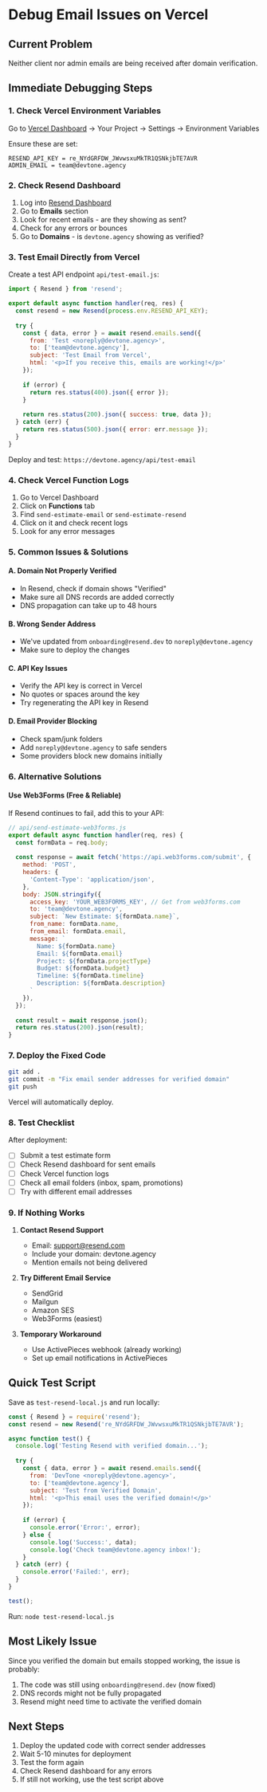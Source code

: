 # Debug Email Issues on Vercel

## Current Problem
Neither client nor admin emails are being received after domain verification.

## Immediate Debugging Steps

### 1. Check Vercel Environment Variables

Go to [Vercel Dashboard](https://vercel.com) → Your Project → Settings → Environment Variables

Ensure these are set:
```
RESEND_API_KEY = re_NYdGRFDW_JWvwsxuMkTR1QSNkjbTE7AVR
ADMIN_EMAIL = team@devtone.agency
```

### 2. Check Resend Dashboard

1. Log into [Resend Dashboard](https://resend.com)
2. Go to **Emails** section
3. Look for recent emails - are they showing as sent?
4. Check for any errors or bounces
5. Go to **Domains** - is `devtone.agency` showing as verified?

### 3. Test Email Directly from Vercel

Create a test API endpoint `api/test-email.js`:

```javascript
import { Resend } from 'resend';

export default async function handler(req, res) {
  const resend = new Resend(process.env.RESEND_API_KEY);
  
  try {
    const { data, error } = await resend.emails.send({
      from: 'Test <noreply@devtone.agency>',
      to: ['team@devtone.agency'],
      subject: 'Test Email from Vercel',
      html: '<p>If you receive this, emails are working!</p>'
    });
    
    if (error) {
      return res.status(400).json({ error });
    }
    
    return res.status(200).json({ success: true, data });
  } catch (err) {
    return res.status(500).json({ error: err.message });
  }
}
```

Deploy and test: `https://devtone.agency/api/test-email`

### 4. Check Vercel Function Logs

1. Go to Vercel Dashboard
2. Click on **Functions** tab
3. Find `send-estimate-email` or `send-estimate-resend`
4. Click on it and check recent logs
5. Look for any error messages

### 5. Common Issues & Solutions

#### A. Domain Not Properly Verified
- In Resend, check if domain shows "Verified"
- Make sure all DNS records are added correctly
- DNS propagation can take up to 48 hours

#### B. Wrong Sender Address
- We've updated from `onboarding@resend.dev` to `noreply@devtone.agency`
- Make sure to deploy the changes

#### C. API Key Issues
- Verify the API key is correct in Vercel
- No quotes or spaces around the key
- Try regenerating the API key in Resend

#### D. Email Provider Blocking
- Check spam/junk folders
- Add `noreply@devtone.agency` to safe senders
- Some providers block new domains initially

### 6. Alternative Solutions

#### Use Web3Forms (Free & Reliable)
If Resend continues to fail, add this to your API:

```javascript
// api/send-estimate-web3forms.js
export default async function handler(req, res) {
  const formData = req.body;
  
  const response = await fetch('https://api.web3forms.com/submit', {
    method: 'POST',
    headers: {
      'Content-Type': 'application/json',
    },
    body: JSON.stringify({
      access_key: 'YOUR_WEB3FORMS_KEY', // Get from web3forms.com
      to: 'team@devtone.agency',
      subject: `New Estimate: ${formData.name}`,
      from_name: formData.name,
      from_email: formData.email,
      message: `
        Name: ${formData.name}
        Email: ${formData.email}
        Project: ${formData.projectType}
        Budget: ${formData.budget}
        Timeline: ${formData.timeline}
        Description: ${formData.description}
      `
    }),
  });
  
  const result = await response.json();
  return res.status(200).json(result);
}
```

### 7. Deploy the Fixed Code

```bash
git add .
git commit -m "Fix email sender addresses for verified domain"
git push
```

Vercel will automatically deploy.

### 8. Test Checklist

After deployment:
- [ ] Submit a test estimate form
- [ ] Check Resend dashboard for sent emails
- [ ] Check Vercel function logs
- [ ] Check all email folders (inbox, spam, promotions)
- [ ] Try with different email addresses

### 9. If Nothing Works

1. **Contact Resend Support**
   - Email: support@resend.com
   - Include your domain: devtone.agency
   - Mention emails not being delivered

2. **Try Different Email Service**
   - SendGrid
   - Mailgun
   - Amazon SES
   - Web3Forms (easiest)

3. **Temporary Workaround**
   - Use ActivePieces webhook (already working)
   - Set up email notifications in ActivePieces

## Quick Test Script

Save as `test-resend-local.js` and run locally:

```javascript
const { Resend } = require('resend');
const resend = new Resend('re_NYdGRFDW_JWvwsxuMkTR1QSNkjbTE7AVR');

async function test() {
  console.log('Testing Resend with verified domain...');
  
  try {
    const { data, error } = await resend.emails.send({
      from: 'DevTone <noreply@devtone.agency>',
      to: ['team@devtone.agency'],
      subject: 'Test from Verified Domain',
      html: '<p>This email uses the verified domain!</p>'
    });
    
    if (error) {
      console.error('Error:', error);
    } else {
      console.log('Success:', data);
      console.log('Check team@devtone.agency inbox!');
    }
  } catch (err) {
    console.error('Failed:', err);
  }
}

test();
```

Run: `node test-resend-local.js`

## Most Likely Issue

Since you verified the domain but emails stopped working, the issue is probably:
1. The code was still using `onboarding@resend.dev` (now fixed)
2. DNS records might not be fully propagated
3. Resend might need time to activate the verified domain

## Next Steps

1. Deploy the updated code with correct sender addresses
2. Wait 5-10 minutes for deployment
3. Test the form again
4. Check Resend dashboard for any errors
5. If still not working, use the test script above